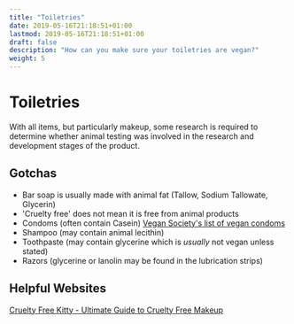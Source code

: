 ```yaml
---
title: "Toiletries"
date: 2019-05-16T21:18:51+01:00
lastmod: 2019-05-16T21:18:51+01:00
draft: false
description: "How can you make sure your toiletries are vegan?"
weight: 5
---
```


# Toiletries

With all items, but particularly makeup, some research is required to determine whether animal testing was involved in the research and development stages of the product.

## Gotchas

- Bar soap is usually made with animal fat (Tallow, Sodium Tallowate, Glycerin)
- 'Cruelty free' does not mean it is free from animal products
- Condoms (often contain Casein) [Vegan Society's list of vegan condoms](https://www.vegansociety.com/resources/nutrition-and-health/medications/list-animal-free-medications)
- Shampoo (may contain animal lecithin)
- Toothpaste (may contain glycerine which is _usually_ not vegan unless stated)
- Razors (glycerine or lanolin may be found in the lubrication strips)

## Helpful Websites

[Cruelty Free Kitty - Ultimate Guide to Cruelty Free Makeup](https://www.crueltyfreekitty.com/ultimate-guide-to-cruelty-free-makeup/)

